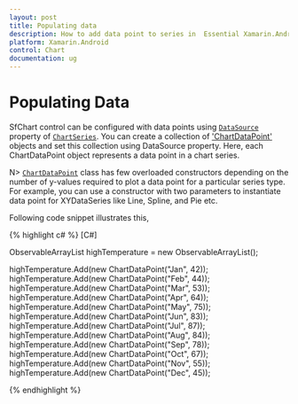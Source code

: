 ```yaml
---
layout: post
title: Populating data
description: How to add data point to series in  Essential Xamarin.Android Chart.
platform: Xamarin.Android
control: Chart
documentation: ug
---
```


# Populating Data

SfChart control can be configured with data points using [`DataSource`](http://help.syncfusion.com/cr/cref_files/xamarin-android/sfchart/Syncfusion.SfChart.Android~Com.Syncfusion.Charts.ChartSeries~DataSource.html) property of [`ChartSeries`](http://help.syncfusion.com/cr/cref_files/xamarin-android/sfchart/Syncfusion.SfChart.Android~Com.Syncfusion.Charts.ChartSeries.html). You can create a collection of ['ChartDataPoint'](http://help.syncfusion.com/cr/cref_files/xamarin-android/sfchart/Syncfusion.SfChart.Android~Com.Syncfusion.Charts.ChartDataPoint.html) objects and set this collection using DataSource property. Here, each ChartDataPoint object represents a data point in a chart series.

N> [`ChartDataPoint`](http://help.syncfusion.com/cr/cref_files/xamarin-android/sfchart/Syncfusion.SfChart.Android~Com.Syncfusion.Charts.ChartDataPoint.html) class has few overloaded constructors depending on the number of y-values required to plot a data point for a particular series type. For example, you can use a constructor with two parameters to instantiate data point for XYDataSeries like Line, Spline, and Pie etc.

Following code snippet illustrates this,

{% highlight c# %}
[C#]  

ObservableArrayList highTemperature = new ObservableArrayList();

highTemperature.Add(new ChartDataPoint("Jan", 42));
highTemperature.Add(new ChartDataPoint("Feb", 44));
highTemperature.Add(new ChartDataPoint("Mar", 53));
highTemperature.Add(new ChartDataPoint("Apr", 64));
highTemperature.Add(new ChartDataPoint("May", 75));
highTemperature.Add(new ChartDataPoint("Jun", 83));
highTemperature.Add(new ChartDataPoint("Jul", 87));
highTemperature.Add(new ChartDataPoint("Aug", 84));
highTemperature.Add(new ChartDataPoint("Sep", 78));
highTemperature.Add(new ChartDataPoint("Oct", 67));
highTemperature.Add(new ChartDataPoint("Nov", 55));
highTemperature.Add(new ChartDataPoint("Dec", 45));

{% endhighlight %}
